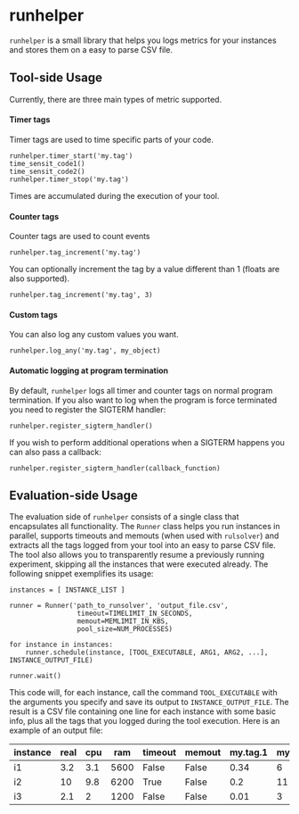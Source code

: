 # runhelper

`runhelper` is a small library that helps you logs metrics for your instances and stores them on a easy to parse CSV file.

## Tool-side Usage

Currently, there are three main types of metric supported.

#### Timer tags

Timer tags are used to time specific parts of your code.

```
runhelper.timer_start('my.tag')
time_sensit_code1()
time_sensit_code2()
runhelper.timer_stop('my.tag')
```

Times are accumulated during the execution of your tool.

#### Counter tags

Counter tags are used to count events

```
runhelper.tag_increment('my.tag')
```

You can optionally increment the tag by a value different than 1 (floats are also supported).

```
runhelper.tag_increment('my.tag', 3)
```

#### Custom tags

You can also log any custom values you want.

```
runhelper.log_any('my.tag', my_object)
```

#### Automatic logging at program termination

By default, `runhelper` logs all timer and counter tags on normal program termination. If you also want to log when the program is force terminated you need to register the SIGTERM handler:

```
runhelper.register_sigterm_handler()
```

If you wish to perform additional operations when a SIGTERM happens you can also pass a callback:

```
runhelper.register_sigterm_handler(callback_function)
```

## Evaluation-side Usage

The evaluation side of `runhelper` consists of a single class that encapsulates all functionality. The `Runner` class helps you run instances in parallel, supports timeouts and memouts (when used with `rulsolver`) and extracts all the tags logged from your tool into an easy to parse CSV file. The tool also allows you to transparently resume a previously running experiment, skipping all the instances that were executed already. The following snippet exemplifies its usage:

```
instances = [ INSTANCE_LIST ]

runner = Runner('path_to_runsolver', 'output_file.csv',
                 timeout=TIMELIMIT_IN_SECONDS,
                 memout=MEMLIMIT_IN_KBS,
                 pool_size=NUM_PROCESSES)
                 
for instance in instances:
    runner.schedule(instance, [TOOL_EXECUTABLE, ARG1, ARG2, ...], INSTANCE_OUTPUT_FILE)
    
runner.wait()
```

This code will, for each instance, call the command `TOOL_EXECUTABLE` with the arguments you specify and save its output to `INSTANCE_OUTPUT_FILE`. The result is a CSV file containing one line for each instance with some basic info, plus all the tags that you logged during the tool execution. Here is an example of an output file:

| instance | real | cpu | ram  | timeout | memout | my.tag.1 | my.tag.2 |
|----------|------|-----|------|---------|--------|----------|----------|
| i1       | 3.2  | 3.1 | 5600 | False   | False  | 0.34     | 6        |
| i2       | 10   | 9.8 | 6200 | True    | False  | 0.2      | 11       |
| i3       | 2.1  | 2   | 1200 | False   | False  | 0.01     | 3        |